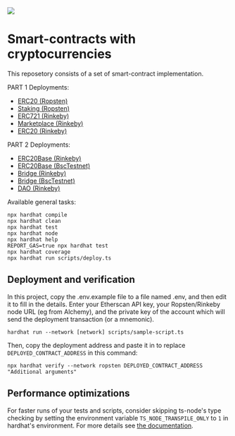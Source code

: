 <img src="https://img.shields.io/badge/Solidity-e6e6e6?style=for-the-badge&logo=solidity&logoColor=black">

# Smart-contracts with cryptocurrencies

This reposetory consists of a set of smart-contract implementation.

PART 1
Deployments:
 - [ERC20 (Ropsten)](https://ropsten.etherscan.io/tx/0x545b77e941bec4cbe3cbb7a40dc66c578e214d6c1ab244d6b64f437d243f455a)
 - [Staking (Ropsten)](https://ropsten.etherscan.io/address/0x6960B5d1C46332CD9DA88cA061c06da43D1FC662)
 - [ERC721 (Rinkeby)](https://rinkeby.etherscan.io/address/0x24C3215036DB918C7120411880809633eBCb306b)
 - [Marketplace (Rinkeby)](https://rinkeby.etherscan.io/address/0xB427495253cF0dF44C66431475f6ED3a5BB61FfD)
 - [ERC20 (Rinkeby)](https://rinkeby.etherscan.io/address/0x5ccc29ba253a1affa9d03f93558fa52277555615)

PART 2
Deployments:
- [ERC20Base (Rinkeby)](https://rinkeby.etherscan.io/token/0x647b6dd0d93cb6213eaa7b91ee6aba46968d95a6?a=0x51d2f9f3379fe7d9ff120c9d34e2a696e838a330)
- [ERC20Base (BscTestnet)](https://testnet.bscscan.com/token/0x916dcd5aede27bf6c68b421c66d39e60cb2735b2?a=0xafb7cde620f31aa72205a74466d35d6bd9264281)
- [Bridge (Rinkeby)](https://rinkeby.etherscan.io/address/0xbe56c7cc235e25c9873e55df8fc1a2434d74ef2b)
- [Bridge (BscTestnet)](https://testnet.bscscan.com/address/0x0bd592b52998eed1c5df0cc2b20a33e87f7655e3)
- [DAO (Rinkeby)](https://rinkeby.etherscan.io/address/0xb9f95a653cfc2498114d56849844d2be8b525085)

Available general tasks:

```shell
npx hardhat compile
npx hardhat clean
npx hardhat test
npx hardhat node
npx hardhat help
REPORT_GAS=true npx hardhat test
npx hardhat coverage
npx hardhat run scripts/deploy.ts
```

## Deployment and verification

In this project, copy the .env.example file to a file named .env, and then edit it to fill in the details. Enter your Etherscan API key, your Ropsten/Rinkeby node URL (eg from Alchemy), and the private key of the account which will send the deployment transaction (or a mnemonic).

```shell
hardhat run --network [network] scripts/sample-script.ts
```

Then, copy the deployment address and paste it in to replace `DEPLOYED_CONTRACT_ADDRESS` in this command:

```shell
npx hardhat verify --network ropsten DEPLOYED_CONTRACT_ADDRESS "Additional arguments"
```

## Performance optimizations

For faster runs of your tests and scripts, consider skipping ts-node's type checking by setting the environment variable `TS_NODE_TRANSPILE_ONLY` to `1` in hardhat's environment. For more details see [the documentation](https://hardhat.org/guides/typescript.html#performance-optimizations).
